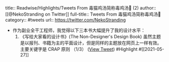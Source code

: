 title:: Readwise/Highlights/Tweets From 毒猫鸡汤简称毒鸡汤🤔 (2)
author:: [[@NekoStranding on Twitter]]
full-title:: Tweets From 毒猫鸡汤简称毒鸡汤🤔
category:: #tweets
url:: https://twitter.com/NekoStranding

- 作为副业全干工程师，我觉得以下三本书大幅提升了我的设计水平：
  1. 《写给大家看的设计书》(The Non-Designer's Design Book) 虽然主题是以报刊、书籍为主的平面设计，但是同样的主题放在网页上一样有效。主要关键字是 CRAP 原则
  （1/3） ([View Tweet](https://twitter.com/NekoStranding/status/1371399222868676609)) #Highlight #[[2021-05-27]]